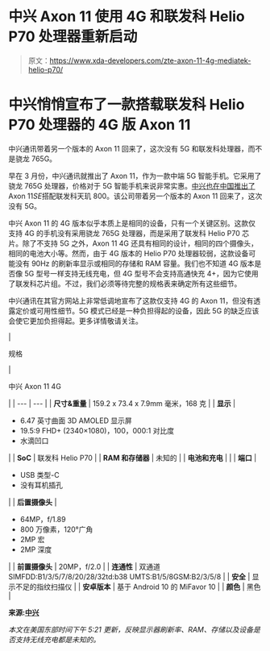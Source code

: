 # 中兴 Axon 11 使用 4G 和联发科 Helio P70 处理器重新启动

> 原文：<https://www.xda-developers.com/zte-axon-11-4g-mediatek-helio-p70/>

# 中兴悄悄宣布了一款搭载联发科 Helio P70 处理器的 4G 版 Axon 11

中兴通讯带着另一个版本的 Axon 11 回来了，这次没有 5G 和联发科处理器，而不是骁龙 765G。

早在 3 月份，中兴通讯就推出了 Axon 11，作为一款中端 5G 智能手机。它采用了骁龙 765G 处理器，价格对于 5G 智能手机来说非常实惠。[中兴也在中国推出了](https://www.xda-developers.com/zte-axon-11-se-launches-china-mediatek-dimensity-800-coming-europe-worse-processor/)Axon 11*SE*搭配联发科天玑 800。该公司带着另一个版本的 Axon 11 回来了，这次没有 5G。

中兴 Axon 11 的 4G 版本似乎本质上是相同的设备，只有一个关键区别。这款仅支持 4G 的手机没有采用骁龙 765G 处理器，而是采用了联发科 Helio P70 芯片。除了不支持 5G 之外，Axon 11 4G 还具有相同的设计，相同的四个摄像头，相同的电池大小等。然而，由于 4G 版本的 Helio P70 处理器较弱，这款设备可能没有 90Hz 的刷新率显示或相同的存储和 RAM 容量。我们也不知道 4G 版本是否像 5G 型号一样支持无线充电，但 4G 型号不会支持高通快充 4+，因为它使用了联发科芯片组。不过，我们必须等待完整的规格表来确定所有这些细节。

中兴通讯在其官方网站上非常低调地宣布了这款仅支持 4G 的 Axon 11，但没有透露定价或可用性细节。5G 模式已经是一种负担得起的设备，因此 5G 的缺乏应该会使它更加负担得起。更多详情敬请关注。

| 

规格

 | 

中兴 Axon 11 4G

 |
| --- | --- |
| **尺寸&重量** | 159.2 x 73.4 x 7.9mm 毫米，168 克 |
| **显示** | 

*   6.47 英寸曲面 3D AMOLED 显示屏
*   19.5:9 FHD+ (2340×1080)，100，000:1 对比度
*   水滴凹口

 |
| **SoC** | 联发科 Helio P70 |
| **RAM 和存储器** | 未知的 |
| **电池和充电** |  |
| **端口** | 

*   USB 类型-C
*   没有耳机插孔

 |
| **后置摄像头** | 

*   64MP，f/1.89
*   800 万像素，120°广角
*   2MP 宏
*   2MP 深度

 |
| **前置摄像头** | 20MP，f/2.0 |
| **连通性** | 双通道 SIMFDD:B1/3/5/7/8/20/28/32td:b38 UMTS:B1/5/8GSM:B2/3/5/8 |
| **安全** | 显示不足的指纹扫描仪 |
| **安卓版本** | 基于 Android 10 的 MiFavor 10 |
| **颜色** | 黑色 |

**来源:[中兴](https://www.ztedevices.com/en/product/axon-11/)**

*本文在美国东部时间下午 5:21 更新，反映显示器刷新率、RAM、存储以及设备是否支持无线充电都是未知的。*